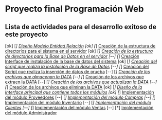 # Proyecto final Programación Web
## Lista de actividades para el desarrollo exitoso de este proyecto

[ok] [*] [Diseño Modelo Entidad Relación]()
[ok] [*] [Creación de la estructura de directorios para el sistema en el servidor]()
[ok] [*] [Creación de la estructura de directorios para la Base de Datos en el servidor]()
[--] [*] [Creación Interface de instalación de la base de datos del sistema]()
[ok] [*] [Creación del script que realiza la instalación de la Base de Datos]()
[--] [*] [Creación del Script que realiza la inserción de datos de prueba]()
[--] [*] [Creación de los archivos que almacenan la DATA]()
[--] [*] [Creación de los archivos que extraen la DATA]()
[--] [*] [Creación de los archivos que actualizan la DATA]()
[--] [*] [Creación de los archivos que eliminan la DATA]()
[ok] [*] [Diseño de la Interface principal que contiene todos los módulos]()
[ok] [*] [Implementación del módulo Proveedores]()
[--] [*] [Implementación del módulo Compras]()
[--] [*] [Implementación del módulo Inventario]()
[--] [*] [Implementación del módulo Clientes]()
[--] [*] [Implementación del módulo Ventas]()
[--] [*] [Implementación del módulo Administrador]()
